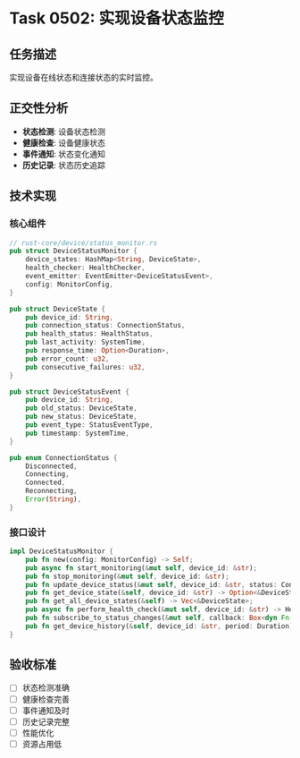 # Task 0502: 实现设备状态监控

## 任务描述

实现设备在线状态和连接状态的实时监控。

## 正交性分析

- **状态检测**: 设备状态检测
- **健康检查**: 设备健康状态
- **事件通知**: 状态变化通知
- **历史记录**: 状态历史追踪

## 技术实现

### 核心组件
```rust
// rust-core/device/status_monitor.rs
pub struct DeviceStatusMonitor {
    device_states: HashMap<String, DeviceState>,
    health_checker: HealthChecker,
    event_emitter: EventEmitter<DeviceStatusEvent>,
    config: MonitorConfig,
}

pub struct DeviceState {
    pub device_id: String,
    pub connection_status: ConnectionStatus,
    pub health_status: HealthStatus,
    pub last_activity: SystemTime,
    pub response_time: Option<Duration>,
    pub error_count: u32,
    pub consecutive_failures: u32,
}

pub struct DeviceStatusEvent {
    pub device_id: String,
    pub old_status: DeviceState,
    pub new_status: DeviceState,
    pub event_type: StatusEventType,
    pub timestamp: SystemTime,
}

pub enum ConnectionStatus {
    Disconnected,
    Connecting,
    Connected,
    Reconnecting,
    Error(String),
}
```

### 接口设计
```rust
impl DeviceStatusMonitor {
    pub fn new(config: MonitorConfig) -> Self;
    pub async fn start_monitoring(&mut self, device_id: &str);
    pub fn stop_monitoring(&mut self, device_id: &str);
    pub fn update_device_status(&mut self, device_id: &str, status: ConnectionStatus);
    pub fn get_device_state(&self, device_id: &str) -> Option<&DeviceState>;
    pub fn get_all_device_states(&self) -> Vec<&DeviceState>;
    pub async fn perform_health_check(&mut self, device_id: &str) -> HealthCheckResult;
    pub fn subscribe_to_status_changes(&mut self, callback: Box<dyn Fn(DeviceStatusEvent) + Send + Sync>);
    pub fn get_device_history(&self, device_id: &str, period: Duration) -> Vec<DeviceStatusEvent>;
}
```

## 验收标准

- [ ] 状态检测准确
- [ ] 健康检查完善
- [ ] 事件通知及时
- [ ] 历史记录完整
- [ ] 性能优化
- [ ] 资源占用低